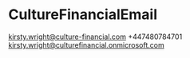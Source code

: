 # CultureFinancialEmail

kirsty.wright@culture-financial.com
+447480784701
kirsty.wright@culturefinancial.onmicrosoft.com
